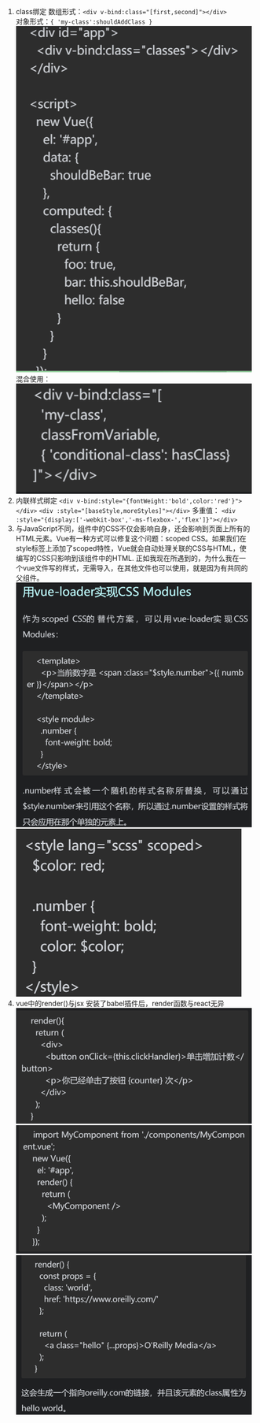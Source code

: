 1. class绑定
    数组形式：`<div v-bind:class="[first,second]"></div>`   
    对象形式：`{ 'my-class':shouldAddClass }`
    ![绑定计算属性样式](images/2021-04-02-23-12-09.png)
    混合使用：
    ![](images/2021-04-02-23-15-13.png)
2. 内联样式绑定
   `<div v-bind:style="{fontWeight:'bold',color:'red'}"></div>`
   `<div :style="[baseStyle,moreStyles]"></div>`
   多重值：
   `<div :style="{display:['-webkit-box','-ms-flexbox-','flex']}"></div>`
3. 与JavaScript不同，组件中的CSS不仅会影响自身，还会影响到页面上所有的HTML元素。Vue有一种方式可以修复这个问题：scoped CSS。如果我们在style标签上添加了scoped特性，Vue就会自动处理关联的CSS与HTML，使编写的CSS只影响到该组件中的HTML.
   正如我现在所遇到的，为什么我在一个vue文件写的样式，无需导入，在其他文件也可以使用，就是因为有共同的父组件。
   ![vue-loader实现css modules](images/2021-04-02-23-26-08.png)
   ![css预处理器的使用](images/2021-04-02-23-27-30.png)
4. vue中的render()与jsx
   安装了babel插件后，render函数与react无异
   ![](images/2021-04-02-23-35-24.png)
   ![](images/2021-04-02-23-36-06.png)
   ![](images/2021-04-02-23-36-55.png)
